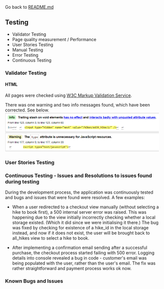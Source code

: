 Go back to [README.md](https://github.com/monika-hrda/hike-slovakia/blob/main/README.md)

## Testing

* Validator Testing
* Page quality measurement / Performance
* User Stories Testing
* Manual Testing
* Error Testing
* Continuous Testing

### Validator Testing

#### HTML

All pages were checked using [W3C Markup Validation Service](https://validator.w3.org/).

There was one warning and two info messages found, which have been corrected. See below.
![HTML validation](docs/testing/html-validation-errors.png)

### User Stories Testing

### Continuous Testing - Issues and Resolutions to issues found during testing

During the development process, the application was continuously tested and bugs and issues that were found were resolved. A few examples:

* When a user redirected to a checkout view manually (without selecting a hike to book first), a 500 internal server error was raised. This was happening due to the view initially incorrectly checking whether a local storage existed. (Which it did since we were initialising it there.) The bug was fixed by checking for existence of a hike_id in the local storage instead, and now if it does not exist, the user will be brought back to all_hikes view to select a hike to book.

* After implementing a confirmation email sending after a successful purchase, the checkout process started failing with 500 error. Logging details into console revealed a bug in code - customer's email was being populated with the user, rather than the user's email. The fix was rather straightforward and payment process works ok now. 

### Known Bugs and Issues
